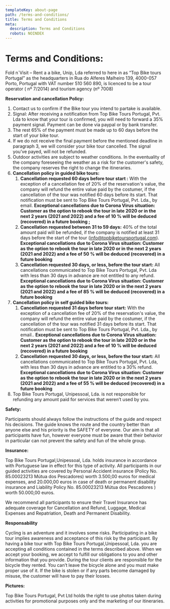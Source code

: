 ```yaml
---
templateKey: about-page
path: /terms-and-conditions/
title: Terms and Conditions
meta:
  description: Terms and Conditions
  robots: NOINDEX
---
```

# **Terms and Conditions:**

Fold n´Visit – Rent a a bike, Unip, Lda referred to here in as “Top Bike tours Portugal” as the headquarters in Rua do Alferes Malheiro 139, 4000-057 Porto, Portugal with VAT number 510 560 890, is licenced to be a tour operator ( nº 7/2014) and tourism agency (nº 7008)

**Reservation and cancellation Policy:**

1. Contact us to confirm if the Bike tour you intend to partake is available.
2. Signal: After receiving a notification from Top Bike Tours Portugal, Pvt. Lda to know that your tour is confirmed, you will need to forward a 35% payment signal. Payment can be done via paypal or by bank transfer.
3. The rest 65% of the payment must be made up to 60 days before the start of your bike tour.
4. If we do not receive the final payment before the mentioned deadline in paragraph 3, we will consider your bike tour cancelled. The signal you’ve payed, will not be refunded.
5. Outdoor activities are subject to weather conditions. In the eventuality of the company foreseeing the weather as a risk for the customer's safety, the company reserves the right to change the itineraries.
6. **Cancellation policy in guided bike tours:**
   1. **Cancellation requested 60 days before tour start :** With the exception of a cancellation fee of 20% of the reservation's value, the company will refund the entire value paid by the costumer, if the cancellation of the tour was notified 60 days before its start. That notification must be sent to Top Bike Tours Portugal, Pvt. Lda., by email. **Exceptional cancellations due to Corona Virus situation: Customer as the option to rebook the tour in late 2020 or in the next 2 years (2021 and 2022) and a fee of 10 % will be deduced (recovered) in a future booking
      ;**
   2. **Cancellation requested between 31 to 59 days:** 40% of the total amount paid will be refunded, if the company is notified at least 31 days before the start of the tour (info@topbiketoursportugal.com). **Exceptional cancellations due to Corona Virus situation: Customer as the option to rebook the tour in late 2020 or in the next 2 years (2021 and 2022) and a fee of 50 % will be deduced (recovered) in a future booking**
   3. **Cancellation requested 30 days, or less, before the tour start:** All cancellations communicated to Top Bike Tours Portugal, Pvt. Lda with less than 30 days in advance are not entitled to any refund. **Exceptional cancellations due to Corona Virus situation: Customer as the option to rebook the tour in late 2020 or in the next 2 years (2021 and 2022) and a fee of 85 % will be deduced (recovered) in a future booking**
7. **Cancellation policy in self guided bike tours:**
   1. **Cancellation requested 31 days before tour start:** With the exception of a cancellation fee of 20% of the reservation's value, the company will refund the entire value paid by the costumer, if the cancellation of the tour was notified 31 days before its start. That notification must be sent to Top Bike Tours Portugal, Pvt. Lda., by email.. **Exceptional cancellations due to Corona Virus situation: Customer as the option to rebook the tour in late 2020 or in the next 2 years (2021 and 2022) and a fee of 10 % will be deduced (recovered) in a future booking**
   2. **Cancellation requested 30 days, or less, before the tour start:** All cancellations communicated to Top Bike Tours Portugal, Pvt. Lda, with less than 30 days in advance are entitled to a 30% refund. **Exceptional cancellations due to Corona Virus situation: Customer as the option to rebook the tour in late 2020 or in the next 2 years (2021 and 2022) and a fee of 55 % will be deduced (recovered) in a future booking**
8. Top Bike Tours Portugal, Unipessoal, Lda. is not responsible for refunding any amount paid for services that weren’t used by you.

**Safety:**

Participants should always follow the instructions of the guide and respect his decisions. The guide knows the route and the country better than anyone else and his priority is the SAFETY of everyone. Our aim is that all participants have fun, however everyone must be aware that their behavior in particular can not prevent the safety and fun of the whole group.

**Insurance:**

Top Bike Tours Portugal,Unipessoal, Lda. holds insurance in accordance with Portuguese law in effect for this type of activity. All participants in our guided activities are covered by Personal Accident insurance (Policy No. 85.00023213 Mútua dos Pescadores) worth 3.500,00 euros for medical expenses, and 20.000,00 euros in case of death or permanent disability insurance and Liability Policy No. 85.00023213 Mútua dos Pescadores ) worth 50.000,00 euros.

We recommend all participants to ensure their Travel Insurance has adequate coverage for Cancellation and Refund, Luggage, Medical Expenses and Repatriation, Death and Permanent Disability.

**Responsability**

Cycling is an adventure and it involves some risks. Participating in a bike tour implies awareness and acceptance of this risk by the participant. By having a bike tour with Top Bike Tours Portugal,Unipessoal, Lda. you are accepting all conditions contained in the terms described above. When we accept your booking, we accept to fulfill our obligations to you and other information that you provide. During the tour clients are responsible for the bicycle they rented. You can’t leave the bicycle alone and you must make proper use of it. If the bike is stolen or if any parts become damaged by misuse, the customer will have to pay their losses.

**Pictures:**

Top Bike Tours Portugal, Pvt Ltd holds the right to use photos taken during activities for promotional purposes only and the marketing of our itineraries.
